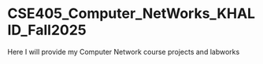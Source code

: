 # CSE405_Computer_NetWorks_KHALID_Fall2025
Here I will provide my Computer Network course projects and labworks
